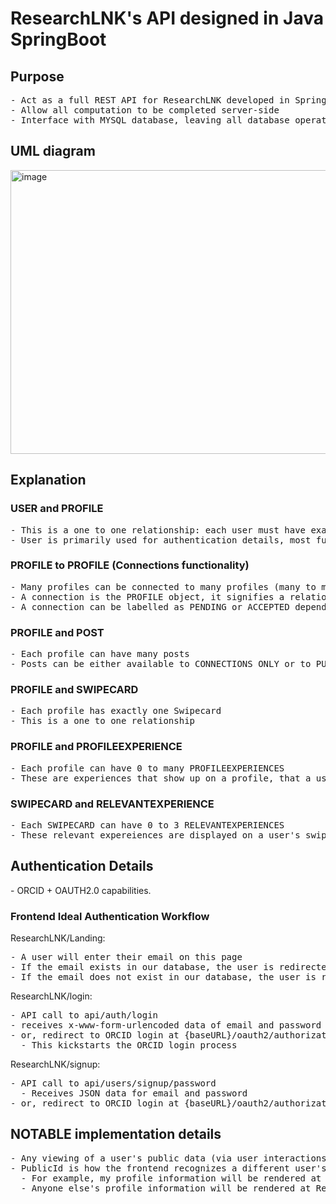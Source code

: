 <h1>ResearchLNK's API designed in Java SpringBoot</h1> 


<h2>Purpose</h2>
<pre>
- Act as a full REST API for ResearchLNK developed in Springboot
- Allow all computation to be completed server-side
- Interface with MYSQL database, leaving all database operations server-side
</pre>


<h2>UML diagram</h2>
<img width="792" height="454" alt="image" src="https://github.com/user-attachments/assets/1c00039c-9578-44aa-8f22-0b48a212b6cd" />

<h2>Explanation</h2>

<h3>USER and PROFILE</h3> 
<pre>
- This is a one to one relationship: each user must have exactly one profile
- User is primarily used for authentication details, most functionality of the frontend will depend on the PROFILE
</pre>

<h3>PROFILE to PROFILE (Connections functionality)</h3>
<pre>
- Many profiles can be connected to many profiles (many to many relationship)
- A connection is the PROFILE object, it signifies a relationship between two profiles
- A connection can be labelled as PENDING or ACCEPTED depending on it's state
</pre>

<h3>PROFILE and POST</h3>
<pre>
- Each profile can have many posts
- Posts can be either available to CONNECTIONS ONLY or to PUBLIC
</pre>

<h3>PROFILE and SWIPECARD</h3>
<pre>
- Each profile has exactly one Swipecard
- This is a one to one relationship
</pre>

<h3>PROFILE and PROFILEEXPERIENCE</h3>
<pre>
- Each profile can have 0 to many PROFILEEXPERIENCES
- These are experiences that show up on a profile, that a user can optionally add if they believe it to be relevant
</pre>

<h3>SWIPECARD and RELEVANTEXPERIENCE</h3>
<pre>
- Each SWIPECARD can have 0 to 3 RELEVANTEXPERIENCES
- These relevant expereiences are displayed on a user's swipecard
</pre>


<h2>Authentication Details</h2>
- ORCID + OAUTH2.0 capabilities.

<h3>Frontend Ideal Authentication Workflow</h3>

ResearchLNK/Landing:
<pre>
- A user will enter their email on this page
- If the email exists in our database, the user is redirected to ResearchLNK/login
- If the email does not exist in our database, the user is redirected ot ResearchLNK/signup
</pre>

ResearchLNK/login:
<pre>
- API call to api/auth/login
- receives x-www-form-urlencoded data of email and password
- or, redirect to ORCID login at {baseURL}/oauth2/authorization/orcid?email={USEREMAIL}
  - This kickstarts the ORCID login process
</pre>

ResearchLNK/signup:
<pre>
- API call to api/users/signup/password
  - Receives JSON data for email and password
- or, redirect to ORCID login at {baseURL}/oauth2/authorization/orcid?email={USEREMAIL}
</pre>


<h2>NOTABLE implementation details</h2>
<pre>
- Any viewing of a user's public data (via user interactions) should be accompanied by a profile's publicId
- PublicId is how the frontend recognizes a different user's page
  - For example, my profile information will be rendered at ResearchLNK/profile/me
  - Anyone else's profile information will be rendered at ResearchLNK/profile/[publicID]
</pre>
 
  
  




